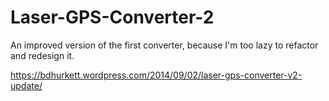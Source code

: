 # Laser-GPS-Converter-2
An improved version of the first converter, because I'm too lazy to refactor and redesign it.

https://bdhurkett.wordpress.com/2014/09/02/laser-gps-converter-v2-update/
